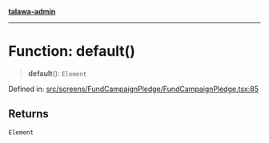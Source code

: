 [**talawa-admin**](../../../../README.md)

***

# Function: default()

> **default**(): `Element`

Defined in: [src/screens/FundCampaignPledge/FundCampaignPledge.tsx:85](https://github.com/MayankJha014/talawa-admin/blob/0dd35cc200a4ed7562fa81ab87ec9b2a6facd18b/src/screens/FundCampaignPledge/FundCampaignPledge.tsx#L85)

## Returns

`Element`
